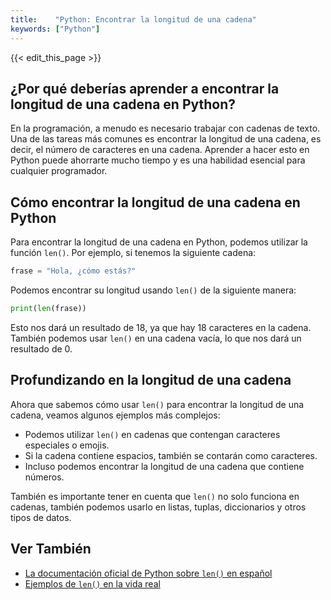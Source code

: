 ```yaml
---
title:    "Python: Encontrar la longitud de una cadena"
keywords: ["Python"]
---
```


{{< edit_this_page >}}

## ¿Por qué deberías aprender a encontrar la longitud de una cadena en Python?

En la programación, a menudo es necesario trabajar con cadenas de texto. Una de las tareas más comunes es encontrar la longitud de una cadena, es decir, el número de caracteres en una cadena. Aprender a hacer esto en Python puede ahorrarte mucho tiempo y es una habilidad esencial para cualquier programador.

## Cómo encontrar la longitud de una cadena en Python

Para encontrar la longitud de una cadena en Python, podemos utilizar la función `len()`. Por ejemplo, si tenemos la siguiente cadena:

```Python
frase = "Hola, ¿cómo estás?"
```

Podemos encontrar su longitud usando `len()` de la siguiente manera:

```Python
print(len(frase))
```

Esto nos dará un resultado de 18, ya que hay 18 caracteres en la cadena. También podemos usar `len()` en una cadena vacía, lo que nos dará un resultado de 0.

## Profundizando en la longitud de una cadena

Ahora que sabemos cómo usar `len()` para encontrar la longitud de una cadena, veamos algunos ejemplos más complejos:

- Podemos utilizar `len()` en cadenas que contengan caracteres especiales o emojis.
- Si la cadena contiene espacios, también se contarán como caracteres.
- Incluso podemos encontrar la longitud de una cadena que contiene números.

También es importante tener en cuenta que `len()` no solo funciona en cadenas, también podemos usarlo en listas, tuplas, diccionarios y otros tipos de datos.

## Ver También

- [La documentación oficial de Python sobre `len()` en español](https://docs.python.org/es/3/library/functions.html#len)
- [Ejemplos de `len()` en la vida real](https://realpython.com/python-len/#using-len-on-different-types)